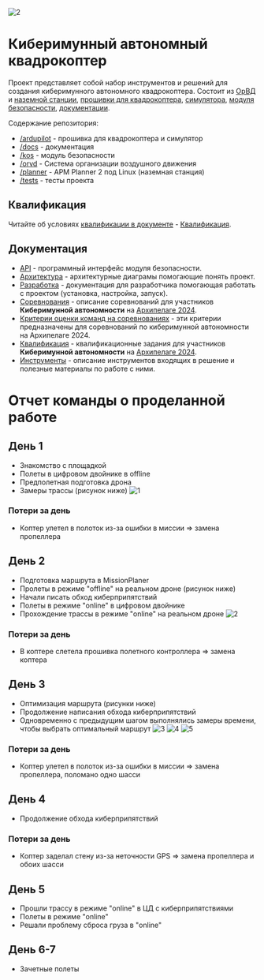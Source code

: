 ![2](https://github.com/user-attachments/assets/78d10733-59aa-405d-9c2c-07fff4e502b1)
# Киберимунный автономный квадрокоптер

Проект представляет собой набор инструментов и решений для создания киберимунного автономного квадрокоптера. Состоит из [ОрВД](orvd) и [наземной станции](planner), [прошивки для квадрокоптера](ardupilot), [симулятора](ardupilot), [модуля безопасности](kos), [документации](docs).

Содержание репозитория:

- [/ardupilot](ardupilot) - прошивка для квадрокоптера и симулятор
- [/docs](docs) - документация
- [/kos](kos) - модуль безопасности
- [/orvd](orvd) - Система организации воздушного движения
- [/planner](planner) - APM Planner 2 под Linux (наземная станция)
- [/tests](tests) - тесты проекта

## Квалификация

Читайте об условиях [квалификации в документе](docs/QUALIFICATION.md) - [Квалификация](docs/QUALIFICATION.md).

## Документация

- [API](docs/API.md) - программный интерфейс модуля безопасности.
- [Архитектура](docs/ARCHITECTURE.md) - архитектурные диаграмы помогающие понять проект.
- [Разработка](docs/DEVELOPMENT.md) - документация для разработчика помогающая работать с проектом (установка, настройка, запуск).
- [Соревнования](docs/COMPETITION.md) - описание соревнований для участников **Киберимунной автономности** на [Архипелаге 2024](https://xn--2035-43davo0a5a6bk9d.xn--p1ai/).
- [Критерии оценки команд на соревнованиях](docs/ASSESSMENT.md) - эти критерии предназначены для соревнований по киберимунной автономности на Архипелаге 2024.
- [Квалификация](docs/QUALIFICATION.md) - квалификационные задания для участников **Киберимунной автономности** на [Архипелаге 2024](https://xn--2035-43davo0a5a6bk9d.xn--p1ai/).
- [Инструменты](docs/TOOLS.md) - описание инструментов входящих в решение и полезные материалы по работе с ними.


# Отчет команды о проделанной работе

## День 1
- Знакомство с площадкой
- Полеты в цифровом двойнике в offline
- Предполетная подготовка дрона
- Замеры трассы (рисунок ниже)
![1](https://github.com/user-attachments/assets/a0d1b849-0e7e-4059-b812-6ae7791b4992)
### Потери за день
- Коптер улетел в полоток из-за ошибки в миссии => замена пропеллера
  
## День 2
- Подготовка маршрута в MissionPlaner
- Пролеты в режиме "offline" на реальном дроне (рисунок ниже)
- Начали писать обход киберприпятствий
- Полеты в режиме "online" в цифровом двойнике
- Прохождение трассы в режиме "online" на реальном дроне
![2](https://github.com/user-attachments/assets/ff4666ca-cb66-4e7a-a954-f2bed09764a4)
### Потери за день
- В коптере слетела прошивка полетного контроллера => замена коптера

## День 3
- Оптимизация маршрута (рисунки ниже)
- Продолжение написания обхода киберприпятствий
- Одновременно с предыдущим шагом выполнялись замеры времени, чтобы выбрать оптимальный маршрут
![3](https://github.com/user-attachments/assets/d5372de4-5c80-491f-ae23-0068944a1f62)
![4](https://github.com/user-attachments/assets/44c607f2-fb9a-4362-86d6-d289f01441df)
![5](https://github.com/user-attachments/assets/2d0447a1-0e6b-4449-a185-739fdf1ef8b6)
### Потери за день
- Коптер улетел в полоток из-за ошибки в миссии => замена пропеллера, поломано одно шасси

## День 4
- Продолжение обхода киберприпятствий
### Потери за день
- Коптер заделал стену из-за неточности GPS => замена пропеллера и обоих шасси

## День 5
- Прошли трассу в режиме "online" в ЦД с киберприпятствиями
- Полеты в режиме "online"
- Решали проблему сброса груза в "online"

## День 6-7 
- Зачетные полеты
